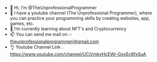 - 👋 Hi, I’m @TheUnprofessionalProgrammer
- 👀 I have a youtube channel (The Unprofessional Programmer), where you can practice your programming skills by creating websites, app, games, etc.
- 🌱 I’m currently learning about NFT's and Cryptocurrency
- 📫 You can send me mail on :- theunprofessionalprogrammerj@gmail.com
- 👌 Youtube Channel Link : https://www.youtube.com/channel/UCiVmkvHcEWr-GoyEc6fxSuA

<!---
TheUnprofessionalProgrammer/TheUnprofessionalProgrammer is a ✨ special ✨ repository because its `README.md` (this file) appears on your GitHub profile.
You can click the Preview link to take a look at your changes.
--->
